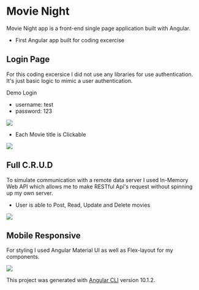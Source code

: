 # Movie Night #
Movie Night app is a front-end single page application built with Angular.
- First Angular app built for coding excercise


## Login Page ##
For this coding excersice I did not use any libraries for use authentication. It's just basic logic to mimic a user authentication.

Demo Login
- username: test
- password: 123


![](img/movie_login.gif)





- Each Movie title is Clickable


![](img/single_movie.gif)






## Full C.R.U.D ##
To simulate communication with a remote data server I used In-Memory Web API which allows me to make RESTful Api's request without spinning up my own server.

- User is able to Post, Read, Update and Delete movies


![](img/admin_crud.gif)







## Mobile Responsive ##
For styling I used Angular Material UI as well as Flex-layout for my components.


![](img/movie_mobile.gif)



This project was generated with [Angular CLI](https://github.com/angular/angular-cli) version 10.1.2.

